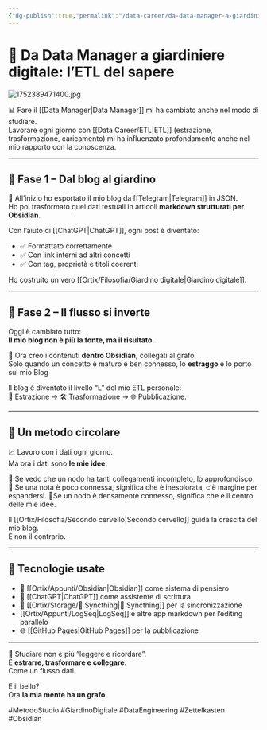 ```yaml
---
{"dg-publish":true,"permalink":"/data-career/da-data-manager-a-giardiniere-digitale/","title":"🧠 Da Data Manager a giardiniere digitale: l’ETL del sapere","tags":["MetodoStudio","Obsidian","ETL","DataManager","SecondoCervello","Blogging","GiardinoDigitale"]}
---
```



# 🧠 Da Data Manager a giardiniere digitale: l’ETL del sapere

![1752389471400.jpg](/img/user/1752389471400.jpg)

📊 Fare il [[Data Manager\|Data Manager]] mi ha cambiato anche nel modo di studiare.  
Lavorare ogni giorno con [[Data Career/ETL\|ETL]] (estrazione, trasformazione, caricamento) mi ha influenzato profondamente anche nel mio rapporto con la conoscenza.

---

## 🔄 **Fase 1 – Dal blog al giardino**

🧩 All’inizio ho esportato il mio blog da [[Telegram\|Telegram]] in JSON.  
Ho poi trasformato quei dati testuali in articoli **markdown strutturati per Obsidian**.

Con l’aiuto di [[ChatGPT\|ChatGPT]], ogni post è diventato:
- ✅ Formattato correttamente
- ✅ Con link interni ad altri concetti
- ✅ Con tag, proprietà e titoli coerenti

Ho costruito un vero [[Ortix/Filosofia/Giardino digitale\|Giardino digitale]].

---

## 🌱 **Fase 2 – Il flusso si inverte**

Oggi è cambiato tutto:  
**Il mio blog non è più la fonte, ma il risultato.**

🔄 Ora creo i contenuti **dentro Obsidian**, collegati al grafo.  
Solo quando un concetto è maturo e ben connesso, lo **estraggo** e lo porto sul mio Blog

Il blog è diventato il livello “L” del mio ETL personale:  
🧠 Estrazione → 🛠️ Trasformazione → 🌐 Pubblicazione.

---

## 🔁 **Un metodo circolare**

📈 Lavoro con i dati ogni giorno.  
Ma ora i dati sono **le mie idee**.

📍 Se vedo che un nodo ha tanti collegamenti incompleto, lo approfondisco.
📍 Se una nota è poco connessa, significa che è inesplorata, c'è margine per espandersi.
📍Se un nodo è densamente connesso, significa che è il centro delle mie idee.

Il [[Ortix/Filosofia/Secondo cervello\|Secondo cervello]] guida la crescita del mio blog.  
E non il contrario.

---

## 🧰 **Tecnologie usate**

- 🧠 [[Ortix/Appunti/Obsidian\|Obsidian]] come sistema di pensiero
- 🤖 [[ChatGPT\|ChatGPT]] come assistente di scrittura
- 📡 [[Ortix/Storage/🔄 Syncthing\|🔄 Syncthing]] per la sincronizzazione
- [[Ortix/Appunti/LogSeq\|LogSeq]] e altre app markdown per l’editing parallelo
- 🌐 [[GitHub Pages\|GitHub Pages]] per la pubblicazione

---

🧠 Studiare non è più “leggere e ricordare”.  
È **estrarre, trasformare e collegare**.  
Come un flusso dati.

E il bello?  
Ora **la mia mente ha un grafo**.

#MetodoStudio #GiardinoDigitale #DataEngineering #Zettelkasten #Obsidian